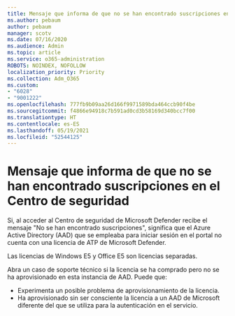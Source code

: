```yaml
---
title: Mensaje que informa de que no se han encontrado suscripciones en el Centro de seguridad
ms.author: pebaum
author: pebaum
manager: scotv
ms.date: 07/16/2020
ms.audience: Admin
ms.topic: article
ms.service: o365-administration
ROBOTS: NOINDEX, NOFOLLOW
localization_priority: Priority
ms.collection: Adm_O365
ms.custom:
- "6028"
- "9001222"
ms.openlocfilehash: 777fb9b09aa26d166f9971589bda464ccb90f4be
ms.sourcegitcommit: f4866e94918c7b591ad0cd3b58169d340bcc7f00
ms.translationtype: HT
ms.contentlocale: es-ES
ms.lasthandoff: 05/19/2021
ms.locfileid: "52544125"
---
```

# <a name="no-subscriptions-found-message-in-the-security-center"></a>Mensaje que informa de que no se han encontrado suscripciones en el Centro de seguridad

Si, al acceder al Centro de seguridad de Microsoft Defender recibe el mensaje "No se han encontrado suscripciones", significa que el Azure Active Directory (AAD) que se empleaba para iniciar sesión en el portal no cuenta con una licencia de ATP de Microsoft Defender.  

Las licencias de Windows E5 y Office E5 son licencias separadas.

Abra un caso de soporte técnico si la licencia se ha comprado pero no se ha aprovisionado en esta instancia de AAD. Puede que: <br/>
-   Experimenta un posible problema de aprovisionamiento de la licencia.<br/>
-   Ha aprovisionado sin ser consciente la licencia a un AAD de Microsoft diferente del que se utiliza para la autenticación en el servicio. 